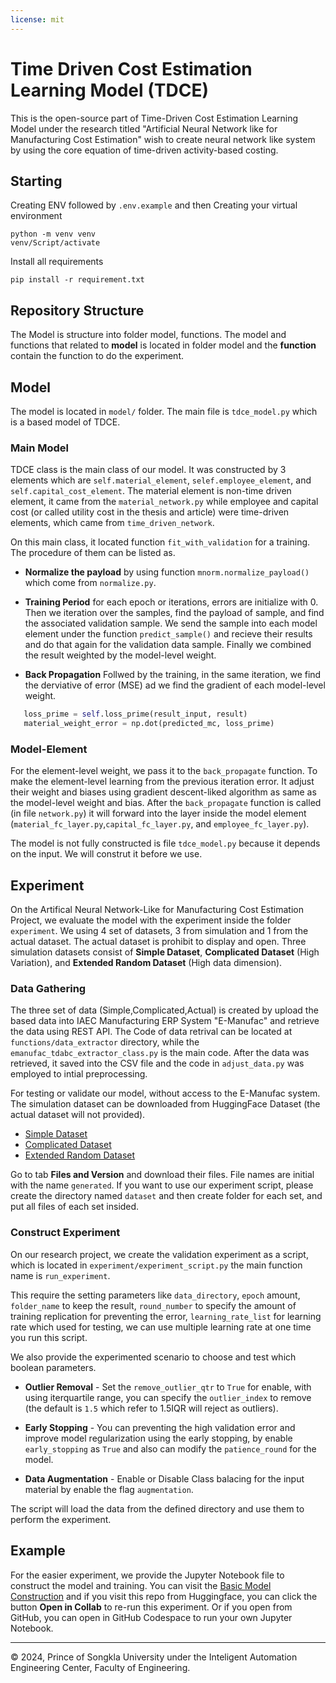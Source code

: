 ```yaml
---
license: mit
---
```


# Time Driven Cost Estimation Learning Model (TDCE)

This is the open-source part of Time-Driven Cost Estimation Learning Model under the research titled "Artificial Neural Network like for Manufacturing Cost Estimation" wish to create neural network like system by using the core equation of time-driven activity-based costing.

## Starting

Creating ENV followed by `.env.example` and then Creating your virtual environment

```
python -m venv venv
venv/Script/activate
```

Install all requirements

```
pip install -r requirement.txt
```

## Repository Structure

The Model is structure into folder model, functions. The model and functions that related to **model** is located in folder model and the **function** contain the function to do the experiment.

## Model

The model is located in `model/` folder. The main file is `tdce_model.py` which is a based model of TDCE.

### Main Model

TDCE class is the main class of our model. It was constructed by 3 elements which are `self.material_element`, `selef.employee_element`, and `self.capital_cost_element`. The material element is non-time driven element, it came from the `material_network.py` while employee and capital cost (or called utility cost in the thesis and article) were time-driven elements, which came from `time_driven_network`.

On this main class, it located function `fit_with_validation` for a training. The procedure of them can be listed as.

- **Normalize the payload** by using function `mnorm.normalize_payload()` which come from `normalize.py`.

- **Training Period** for each epoch or iterations, errors are initialize with 0. Then we iteration over the samples, find the payload of sample, and find the associated validation sample. We send the sample into each model element under the function `predict_sample()` and recieve their results and do that again for the validation data sample. Finally we combined the result weighted by the model-level weight.

- **Back Propagation** Follwed by the training, in the same iteration, we find the derviative of error (MSE) ad we find the gradient of each model-level weight.

```python
   loss_prime = self.loss_prime(result_input, result)
   material_weight_error = np.dot(predicted_mc, loss_prime)

```

### Model-Element

For the element-level weight, we pass it to the `back_propagate` function. To make the element-level learning from the previous iteration error. It adjust their weight and biases using gradient descent-liked algorithm as same as the model-level weight and bias. After the `back_propagate` function is called (in file `network.py`) it will forward into the layer inside the model element (`material_fc_layer.py`,`capital_fc_layer.py`, and `employee_fc_layer.py`).

The model is not fully constructed is file `tdce_model.py` because it depends on the input. We will construt it before we use.

## Experiment

On the Artifical Neural Network-Like for Manufacturing Cost Estimation Project, we evaluate the model with the experiment inside the folder `experiment`. We using 4 set of datasets, 3 from simulation and 1 from the actual dataset. The actual dataset is prohibit to display and open. Three simulation datasets consist of **Simple Dataset**, **Complicated Dataset** (High Variation), and **Extended Random Dataset** (High data dimension).

### Data Gathering

The three set of data (Simple,Complicated,Actual) is created by upload the based data into IAEC Manufacturing ERP System "E-Manufac" and retrieve the data using REST API. The Code of data retrival can be located at `functions/data_extractor` directory, while the `emanufac_tdabc_extractor_class.py` is the main code. After the data was retrieved, it saved into the CSV file and the code in `adjust_data.py` was employed to intial preprocessing.

For testing or validate our model, without access to the E-Manufac system. The simulation dataset can be downloaded from HuggingFace Dataset (the actual dataset will not provided).

- [Simple Dataset](https://huggingface.co/datasets/theethawats98/tdce-example-simple-dataset)
- [Complicated Dataset](https://huggingface.co/datasets/theethawats98/tdce-example-complicated-dataset)
- [Extended Random Dataset](https://huggingface.co/datasets/theethawats98/tdce-example-extended-random)

Go to tab **Files and Version** and download their files. File names are initial with the name `generated`. If you want to use our experiment script, please create the directory named `dataset` and then create folder for each set, and put all files of each set insided.

### Construct Experiment

On our research project, we create the validation experiment as a script, which is located in `experiment/experiment_script.py` the main function name is `run_experiment`.

This require the setting parameters like `data_directory`, `epoch` amount, `folder_name` to keep the result, `round_number` to specify the amount of training replication for preventing the error, `learning_rate_list` for learning rate which used for testing, we can use multiple learning rate at one time you run this script.

We also provide the experimented scenario to choose and test which boolean parameters.

- **Outlier Removal** - Set the `remove_outlier_qtr` to `True` for enable, with using iterquartile range, you can specify the `outlier_index` to remove (the default is `1.5` which refer to 1.5IQR will reject as outliers).

- **Early Stopping** - You can preventing the high validation error and improve model regularization using the early stopping, by enable `early_stopping` as `True` and also can modify the `patience_round` for the model.

- **Data Augmentation** - Enable or Disable Class balacing for the input material by enable the flag `augmentation`.

The script will load the data from the defined directory and use them to perform the experiment.

## Example

For the easier experiment, we provide the Jupyter Notebook file to construct the model and training. You can visit the [Basic Model Construction](/example/1-Basic-Model-Constructor.ipynb) and if you visit this repo from Huggingface, you can click the button **Open in Collab** to re-run this experiment. Or if you open from GitHub, you can open in GitHub Codespace to run your own Jupyter Notebook.

---

&copy; 2024, Prince of Songkla University under the Inteligent Automation Engineering Center, Faculty of Engineering.
